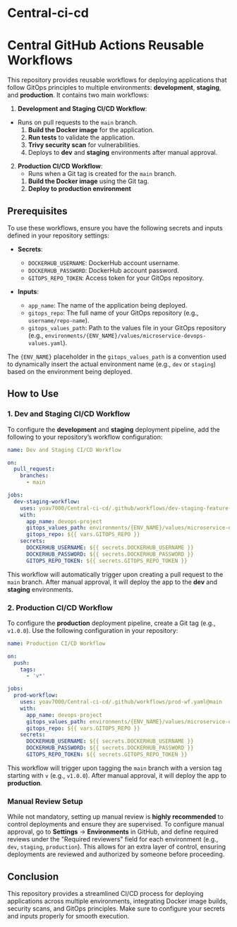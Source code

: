 # Central-ci-cd
# Central GitHub Actions Reusable Workflows

This repository provides reusable workflows for deploying applications that follow GitOps principles to multiple environments: **development**, **staging**, and **production**. It contains two main workflows:

1. **Development and Staging CI/CD Workflow**:
- Runs on pull requests to the `main` branch.
  1. **Build the Docker image** for the application.
  2. **Run tests** to validate the application.
  3. **Trivy security scan** for vulnerabilities.
  4. Deploys to **dev** and **staging** environments after manual approval.

2. **Production CI/CD Workflow**:
   - Runs when a Git tag is created for the `main` branch.
   1. **Build the Docker image** using the Git tag.
   2. **Deploy to production environment**

## Prerequisites

To use these workflows, ensure you have the following secrets and inputs defined in your repository settings:

- **Secrets**:
  - `DOCKERHUB_USERNAME`: DockerHub account username.
  - `DOCKERHUB_PASSWORD`: DockerHub account password.
  - `GITOPS_REPO_TOKEN`: Access token for your GitOps repository.

- **Inputs**:
  - `app_name`: The name of the application being deployed.
  - `gitops_repo`: The full name of your GitOps repository (e.g., `username/repo-name`).
  - `gitops_values_path`: Path to the values file in your GitOps repository (e.g., `environments/{ENV_NAME}/values/microservice-devops-values.yaml`).

The `{ENV_NAME}` placeholder in the `gitops_values_path` is a convention used to dynamically insert the actual environment name (e.g., `dev` or `staging`) based on the environment being deployed.

## How to Use

### 1. Dev and Staging CI/CD Workflow

To configure the **development** and **staging** deployment pipeline, add the following to your repository’s workflow configuration:

```yaml
name: Dev and Staging CI/CD Workflow

on:
  pull_request:
    branches:
      - main

jobs:
  dev-staging-workflow:
    uses: yoav7000/Central-ci-cd/.github/workflows/dev-staging-feature-branch-wf.yaml@main
    with:
      app_name: devops-project
      gitops_values_path: environments/{ENV_NAME}/values/microservice-devops-values.yaml
      gitops_repo: ${{ vars.GITOPS_REPO }}
    secrets:
      DOCKERHUB_USERNAME: ${{ secrets.DOCKERHUB_USERNAME }}
      DOCKERHUB_PASSWORD: ${{ secrets.DOCKERHUB_PASSWORD }}
      GITOPS_REPO_TOKEN: ${{ secrets.GITOPS_REPO_TOKEN }}
```

This workflow will automatically trigger upon creating a pull request to the `main` branch. After manual approval, it will deploy the app to the **dev** and **staging** environments.

### 2. Production CI/CD Workflow

To configure the **production** deployment pipeline, create a Git tag (e.g., `v1.0.0`). Use the following configuration in your repository:

```yaml
name: Production CI/CD Workflow

on:
  push:
    tags:
      - 'v*'

jobs:
  prod-workflow:
    uses: yoav7000/Central-ci-cd/.github/workflows/prod-wf.yaml@main
    with:
      app_name: devops-project
      gitops_values_path: environments/{ENV_NAME}/values/microservice-devops-values.yaml
      gitops_repo: ${{ vars.GITOPS_REPO }}
    secrets:
      DOCKERHUB_USERNAME: ${{ secrets.DOCKERHUB_USERNAME }}
      DOCKERHUB_PASSWORD: ${{ secrets.DOCKERHUB_PASSWORD }}
      GITOPS_REPO_TOKEN: ${{ secrets.GITOPS_REPO_TOKEN }}
```

This workflow will trigger upon tagging the `main` branch with a version tag starting with `v` (e.g., `v1.0.0`). After manual approval, it will deploy the app to **production**.

### Manual Review Setup

While not mandatory, setting up manual review is **highly recommended** to control deployments and ensure they are supervised. To configure manual approval, go to **Settings** -> **Environments** in GitHub, and define required reviews under the "Required reviewers" field for each environment (e.g., `dev`, `staging`, `production`). This allows for an extra layer of control, ensuring deployments are reviewed and authorized by someone before proceeding.

## Conclusion

This repository provides a streamlined CI/CD process for deploying applications across multiple environments, integrating Docker image builds, security scans, and GitOps principles. Make sure to configure your secrets and inputs properly for smooth execution.
